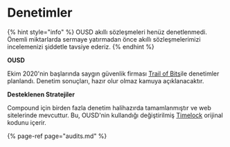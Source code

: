 # Denetimler

{% hint style="info" %}
OUSD akıllı sözleşmeleri henüz denetlenmedi. Önemli miktarlarda sermaye yatırmadan önce akıllı sözleşmelerimizi incelemenizi şiddetle tavsiye ederiz.
{% endhint %}

**OUSD**

Ekim 2020'nin başlarında saygın güvenlik firması [Trail of Bits](https://www.trailofbits.com/)ile denetimler planlandı. Denetim sonuçları, hazır olur olmaz kamuya açıklanacaktır.

**Desteklenen Stratejiler**

Compound için birden fazla denetim halihazırda tamamlanmıştır ve web sitelerinde mevcuttur. Bu, OUSD'nin kullandığı değiştirilmiş [Timelock](../akilli-soezlesmeler/api/timelock.md) orijinal kodunu içerir.

{% page-ref page="audits.md" %}

